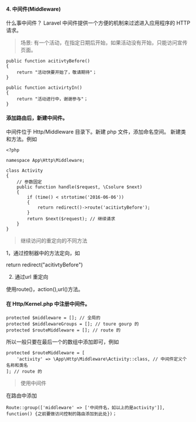 #### 4. 中间件(Middleware)

什么事中间件？ Laravel 中间件提供一个方便的机制来过滤进入应用程序的 HTTP 请求。

> 场景: 有一个活动，在指定日期后开始，如果活动没有开始，只能访问宣传页面。

```
public function acitivtyBefore()
{
    return "活动快要开始了，敬请期待"；
}

public function activirtyIn()
{
    return "活动进行中，谢谢参与"；
}
```

#### 添加路由后，新建中间件。


中间件位于 Http/Middleware 目录下。新建 php 文件，添加命名空间。
新建类和方法。例如

```
<?php

namespace App\Http\Middleware;

class Activity
{
    // 参数固定
    public function handle($request, \Csolure $next)
    {
        if (time() < strtotime('2016-06-06'))
        {
            return redirect()->route('acitivtyBefore');
        }
        return $next($request); // 继续请求
    }
}
```

> 继续访问的重定向的不同方法

1，通过控制器中的方法定向，如

return redirect("acitivtyBefore")

2. 通过url 重定向

使用route()，action(),url()方法。

#### 在 Http/Kernel.php 中注册中间件。

```
protected $middleware = []; // 全局的
protected $middlewareGroups = []; // toure gourp 的
protected $routeMiddleware = []; // route 的
```
所以一般只要在最后一个的数组中添加即可，例如
```
protected $routeMiddleware = [
    'activity' => \App\Http\Middleware\Activity::class, // 中间件定义个名称和类名
]; // route 的

```

> 使用中间件

在路由中添加
```
Route::group(['middleware' => ['中间件名，如以上的是activity']], function() {之前要做访问控制的路由添加到此处})；

```